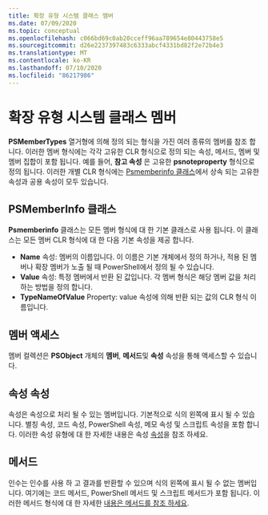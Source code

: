```yaml
---
title: 확장 유형 시스템 클래스 멤버
ms.date: 07/09/2020
ms.topic: conceptual
ms.openlocfilehash: c066bd69c0ab20cceff96aa789654e80443758e5
ms.sourcegitcommit: d26e2237397483c6333abcf4331bd82f2e72b4e3
ms.translationtype: MT
ms.contentlocale: ko-KR
ms.lasthandoff: 07/10/2020
ms.locfileid: "86217986"
---
```

# <a name="extended-type-system-class-members"></a>확장 유형 시스템 클래스 멤버

**PSMemberTypes** 열거형에 의해 정의 되는 형식을 가진 여러 종류의 멤버를 참조 합니다. 이러한 멤버 형식에는 각각 고유한 CLR 형식으로 정의 되는 속성, 메서드, 멤버 및 멤버 집합이 포함 됩니다. 예를 들어, **참고 속성** 은 고유한 **psnoteproperty** 형식으로 정의 됩니다. 이러한 개별 CLR 형식에는 [Psmemberinfo 클래스](/dotnet/api/system.management.automation.psmemberinfo)에서 상속 되는 고유한 속성과 공용 속성이 모두 있습니다.

## <a name="the-psmemberinfo-class"></a>PSMemberInfo 클래스

**Psmemberinfo** 클래스는 모든 멤버 형식에 대 한 기본 클래스로 사용 됩니다. 이 클래스는 모든 멤버 CLR 형식에 대 한 다음 기본 속성을 제공 합니다.

- **Name** 속성: 멤버의 이름입니다. 이 이름은 기본 개체에서 정의 하거나, 적용 된 멤버나 확장 멤버가 노출 될 때 PowerShell에서 정의 될 수 있습니다.
- **Value** 속성: 특정 멤버에서 반환 된 값입니다. 각 멤버 형식은 해당 멤버 값을 처리 하는 방법을 정의 합니다.
- **TypeNameOfValue** Property: value 속성에 의해 반환 되는 값의 CLR 형식 이름입니다.

## <a name="accessing-members"></a>멤버 액세스

멤버 컬렉션은 **PSObject** 개체의 **멤버**, **메서드**및 **속성** 속성을 통해 액세스할 수 있습니다.

## <a name="ets-properties"></a>속성 속성

속성은 속성으로 처리 될 수 있는 멤버입니다. 기본적으로 식의 왼쪽에 표시 될 수 있습니다. 별칭 속성, 코드 속성, PowerShell 속성, 메모 속성 및 스크립트 속성을 포함 합니다. 이러한 속성 유형에 대 한 자세한 내용은 속성 [속성](properties.md)을 참조 하세요.

## <a name="ets-methods"></a>메서드

인수는 인수를 사용 하 고 결과를 반환할 수 있으며 식의 왼쪽에 표시 될 수 없는 멤버입니다. 여기에는 코드 메서드, PowerShell 메서드 및 스크립트 메서드가 포함 됩니다.
이러한 메서드 형식에 대 한 자세한 [내용은 메서드를 참조 하세요](methods.md).
